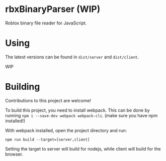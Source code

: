 # rbxBinaryParser (WIP)

Roblox binary file reader for JavaScript.

# Using

The latest versions can be found in `dist/server` and `dist/client`.

WIP

# Building

Contributions to this project are welcome!

To build this project, you need to install webpack.
This can be done by running `npm i --save-dev webpack webpack-cli`. (make sure you have npm installed!)

With webpack installed, open the project directory and run:

```
npm run build --target=[server,client]
```

Setting the target to server will build for nodejs, while client will build for the browser.
